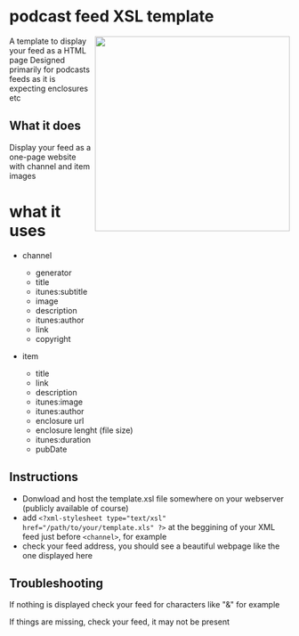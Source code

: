 # podcast feed XSL template
<img align="right" width="350" src="https://i.imgur.com/n4AiKPF.png">
A template to display your feed as a HTML page
Designed primarily for podcasts feeds as it is expecting enclosures etc

## What it does

Display your feed as a one-page website with channel and item images

# what it uses
- channel
  - generator
  - title
  - itunes:subtitle
  - image
  - description
  - itunes:author
  - link
  - copyright
  
- item
  - title
  - link
  - description
  - itunes:image
  - itunes:author
  - enclosure url
  - enclosure lenght (file size)
  - itunes:duration
  - pubDate

## Instructions

- Donwload and host the template.xsl file somewhere on your webserver (publicly available of course)
- add `<?xml-stylesheet type="text/xsl" href="/path/to/your/template.xls" ?>` at the beggining of your XML feed just before `<channel>`, for example
- check your feed address, you should see a beautiful webpage like the one displayed here


## Troubleshooting

If nothing is displayed check your feed for characters like "&" for example

If things are missing, check your feed, it may not be present
